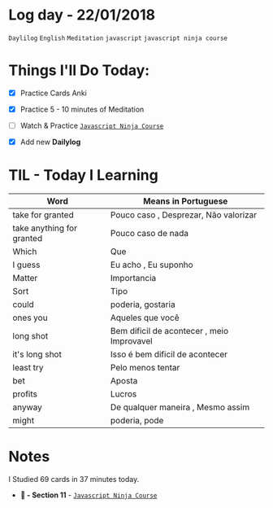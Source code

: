 # Log day - 22/01/2018

`Daylilog` `English` `Meditation` `javascript` `javascript ninja course`

# Things I'll Do Today:

- [x] Practice Cards Anki
- [x] Practice 5 - 10 minutes of Meditation
- [ ] Watch & Practice [`Javascript Ninja Course`](https://github.com/wgoulart/course-javascript-ninja)
- [x] Add new **Dailylog**


# TIL - Today I Learning

| Word                 | Means in Portuguese |
| -------------------- | ---------------------------- |
| take  for granted | Pouco caso , Desprezar, Não valorizar
| take anything for granted | Pouco caso de nada
| Which | Que
| I guess | Eu acho , Eu suponho
| Matter | Importancia
| Sort | Tipo
| could | poderia, gostaria
| ones you | Aqueles que você
| long shot | Bem dificil de acontecer , meio Improvavel
| it's long shot | Isso é bem dificil de acontecer
| least try | Pelo menos tentar
| bet | Aposta
| profits | Lucros
| anyway | De qualquer maneira , Mesmo assim
| might | poderia, pode

# Notes
I Studied 69 cards in 37 minutes today.

- **:bug: - Section 11** - [`Javascript Ninja Course`](https://github.com/wgoulart/course-javascript-ninja)
